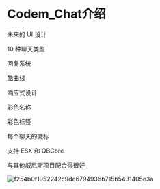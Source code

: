# Codem_Chat介绍

未来的 UI 设计

10 种聊天类型

回复系统

酷曲线

响应式设计

彩色名称

彩色标签

每个聊天的徽标

支持 ESX 和 QBCore

与其他威尼斯项目配合得很好


![f254b0f1952242c9de6794936b715b5431405e3a](https://user-images.githubusercontent.com/86194394/178131612-4b89a048-d7dd-4bb6-95d9-e95cdcaf9b57.jpg)
